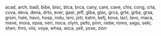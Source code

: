 acad, arch, badl, bibe, bisc, blca, brca, cany, care, cave, chis, cong, crla, cuva, deva, dena, drto, ever, gaar, jeff, glba, glac, grca, grte, grba, grsa, grsm, hale, havo, hosp, indu, isro, jotr, katm, kefj, kova, lacl, lavo, maca, meve, mora, npsa, neri, noca, olym, pefo, pinn, redw, romo, sagu, seki, shen, thro, viis, voya, whsa, wica, yell, yose, zion
